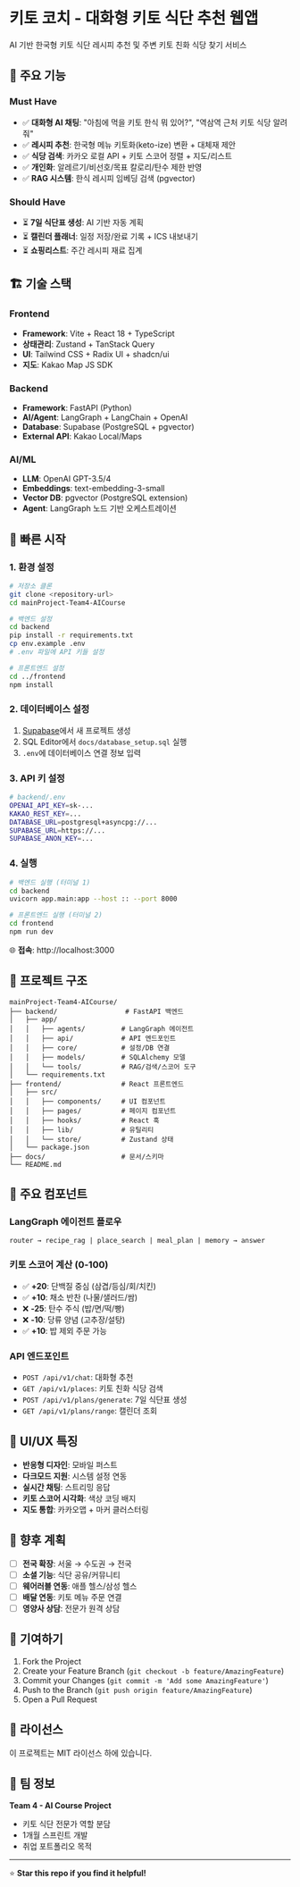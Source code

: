# 키토 코치 - 대화형 키토 식단 추천 웹앱

AI 기반 한국형 키토 식단 레시피 추천 및 주변 키토 친화 식당 찾기 서비스

## 🎯 주요 기능

### Must Have
- ✅ **대화형 AI 채팅**: "아침에 먹을 키토 한식 뭐 있어?", "역삼역 근처 키토 식당 알려줘"
- ✅ **레시피 추천**: 한국형 메뉴 키토화(keto-ize) 변환 + 대체재 제안  
- ✅ **식당 검색**: 카카오 로컬 API + 키토 스코어 정렬 + 지도/리스트
- ✅ **개인화**: 알레르기/비선호/목표 칼로리/탄수 제한 반영
- ✅ **RAG 시스템**: 한식 레시피 임베딩 검색 (pgvector)

### Should Have  
- ⏳ **7일 식단표 생성**: AI 기반 자동 계획
- ⏳ **캘린더 플래너**: 일정 저장/완료 기록 + ICS 내보내기
- ⏳ **쇼핑리스트**: 주간 레시피 재료 집계

## 🏗️ 기술 스택

### Frontend
- **Framework**: Vite + React 18 + TypeScript
- **상태관리**: Zustand + TanStack Query
- **UI**: Tailwind CSS + Radix UI + shadcn/ui
- **지도**: Kakao Map JS SDK

### Backend  
- **Framework**: FastAPI (Python)
- **AI/Agent**: LangGraph + LangChain + OpenAI
- **Database**: Supabase (PostgreSQL + pgvector)
- **External API**: Kakao Local/Maps

### AI/ML
- **LLM**: OpenAI GPT-3.5/4
- **Embeddings**: text-embedding-3-small  
- **Vector DB**: pgvector (PostgreSQL extension)
- **Agent**: LangGraph 노드 기반 오케스트레이션

## 🚀 빠른 시작

### 1. 환경 설정

```bash
# 저장소 클론
git clone <repository-url>
cd mainProject-Team4-AICourse

# 백엔드 설정
cd backend
pip install -r requirements.txt
cp env.example .env
# .env 파일에 API 키들 설정

# 프론트엔드 설정  
cd ../frontend
npm install
```

### 2. 데이터베이스 설정

1. [Supabase](https://supabase.com)에서 새 프로젝트 생성
2. SQL Editor에서 `docs/database_setup.sql` 실행
3. `.env`에 데이터베이스 연결 정보 입력

### 3. API 키 설정

```bash
# backend/.env
OPENAI_API_KEY=sk-...
KAKAO_REST_KEY=...
DATABASE_URL=postgresql+asyncpg://...
SUPABASE_URL=https://...
SUPABASE_ANON_KEY=...
```

### 4. 실행

```bash
# 백엔드 실행 (터미널 1)
cd backend  
uvicorn app.main:app --host :: --port 8000

# 프론트엔드 실행 (터미널 2)
cd frontend
npm run dev
```

🌐 **접속**: http://localhost:3000

## 📁 프로젝트 구조

```
mainProject-Team4-AICourse/
├── backend/                 # FastAPI 백엔드
│   ├── app/
│   │   ├── agents/         # LangGraph 에이전트
│   │   ├── api/            # API 엔드포인트  
│   │   ├── core/           # 설정/DB 연결
│   │   ├── models/         # SQLAlchemy 모델
│   │   └── tools/          # RAG/검색/스코어 도구
│   └── requirements.txt
├── frontend/               # React 프론트엔드
│   ├── src/
│   │   ├── components/     # UI 컴포넌트
│   │   ├── pages/          # 페이지 컴포넌트
│   │   ├── hooks/          # React 훅
│   │   ├── lib/            # 유틸리티
│   │   └── store/          # Zustand 상태
│   └── package.json
├── docs/                   # 문서/스키마
└── README.md
```

## 🔧 주요 컴포넌트

### LangGraph 에이전트 플로우
```
router → recipe_rag | place_search | meal_plan | memory → answer
```

### 키토 스코어 계산 (0-100)
- ✅ **+20**: 단백질 중심 (삼겹/등심/회/치킨)
- ✅ **+10**: 채소 반찬 (나물/샐러드/쌈)  
- ❌ **-25**: 탄수 주식 (밥/면/떡/빵)
- ❌ **-10**: 당류 양념 (고추장/설탕)
- ✅ **+10**: 밥 제외 주문 가능

### API 엔드포인트
- `POST /api/v1/chat`: 대화형 추천
- `GET /api/v1/places`: 키토 친화 식당 검색
- `POST /api/v1/plans/generate`: 7일 식단표 생성
- `GET /api/v1/plans/range`: 캘린더 조회

## 🎨 UI/UX 특징

- **반응형 디자인**: 모바일 퍼스트 
- **다크모드 지원**: 시스템 설정 연동
- **실시간 채팅**: 스트리밍 응답
- **키토 스코어 시각화**: 색상 코딩 배지
- **지도 통합**: 카카오맵 + 마커 클러스터링

## 🔮 향후 계획

- [ ] **전국 확장**: 서울 → 수도권 → 전국
- [ ] **소셜 기능**: 식단 공유/커뮤니티  
- [ ] **웨어러블 연동**: 애플 헬스/삼성 헬스
- [ ] **배달 연동**: 키토 메뉴 주문 연결
- [ ] **영양사 상담**: 전문가 원격 상담

## 🤝 기여하기

1. Fork the Project
2. Create your Feature Branch (`git checkout -b feature/AmazingFeature`)
3. Commit your Changes (`git commit -m 'Add some AmazingFeature'`)
4. Push to the Branch (`git push origin feature/AmazingFeature`)
5. Open a Pull Request

## 📄 라이선스

이 프로젝트는 MIT 라이선스 하에 있습니다.

## 👥 팀 정보

**Team 4 - AI Course Project**
- 키토 식단 전문가 역할 분담
- 1개월 스프린트 개발
- 취업 포트폴리오 목적

---

⭐ **Star this repo if you find it helpful!**
